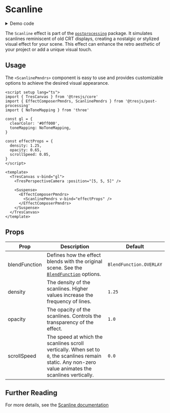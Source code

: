 # Scanline

<DocsDemoGUI>
  <ScanlineDemo />
</DocsDemoGUI>

<details>
  <summary>Demo code</summary>

  <<< @/.vitepress/theme/components/pmdrs/ScanlineDemo.vue{0}
</details>

The `Scanline` effect is part of the [`postprocessing`](https://pmndrs.github.io/postprocessing/public/docs/class/src/effects/ScanlineEffect.js~ScanlineEffect.html) package. It simulates scanlines reminiscent of old CRT displays, creating a nostalgic or stylized visual effect for your scene. This effect can enhance the retro aesthetic of your project or add a unique visual touch.

## Usage

The `<ScanlinePmndrs>` component is easy to use and provides customizable options to achieve the desired visual appearance.

```vue{3,11-15,22-26}
<script setup lang="ts">
import { TresCanvas } from '@tresjs/core'
import { EffectComposerPmndrs, ScanlinePmndrs } from '@tresjs/post-processing'
import { NoToneMapping } from 'three'

const gl = {
  clearColor: '#0ff000',
  toneMapping: NoToneMapping,
}

const effectProps = {
  density: 1.25,
  opacity: 0.65,
  scrollSpeed: 0.05,
}
</script>

<template>
  <TresCanvas v-bind="gl">
    <TresPerspectiveCamera :position="[5, 5, 5]" />

    <Suspense>
      <EffectComposerPmndrs>
        <ScanlinePmndrs v-bind="effectProps" />
      </EffectComposerPmndrs>
    </Suspense>
  </TresCanvas>
</template>
```

## Props

| Prop              | Description                                                                                                   | Default                   |
| ----------------- | ------------------------------------------------------------------------------------------------------------- | ------------------------- |
| blendFunction     | Defines how the effect blends with the original scene. See the [`BlendFunction`](https://pmndrs.github.io/postprocessing/public/docs/variable/index.html#static-variable-BlendFunction) options.                                                               | `BlendFunction.OVERLAY`   |
| density           | The density of the scanlines. Higher values increase the frequency of lines.                                  | `1.25`                    |
| opacity           | The opacity of the scanlines. Controls the transparency of the effect.                                       | `1.0`                     |
| scrollSpeed       | The speed at which the scanlines scroll vertically. When set to `0`, the scanlines remain static. Any non-zero value animates the scanlines vertically. | `0.0`                     |

## Further Reading

For more details, see the [Scanline documentation](https://pmndrs.github.io/postprocessing/public/docs/class/src/effects/ScanlineEffect.js~ScanlineEffect.html)
